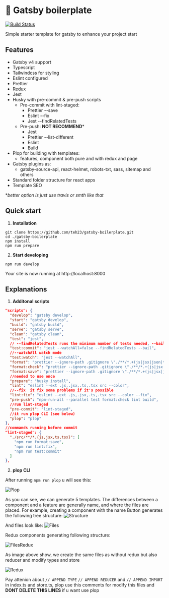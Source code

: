 

# 🚀 Gatsby boilerplate
[![Build Status](https://travis-ci.org/apollographql/eslint-plugin-graphql.svg?branch=master)](https://travis-ci.org/apollographql/eslint-plugin-graphql)

Simple starter template for gatsby to enhance your project start

## Features
- Gatsby v4 support
- Typescript
- Tailwindcss for styling
- Eslint configured
- Prettier
- Redux
- Jest
- Husky with pre-commit & pre-push scripts
  - Pre-commit with lint-staged:
    - Prettier --save
    - Eslint --fix
    - Jest --findRelatedTests
  - Pre-push: **NOT RECOMMEND***
    - Jest
    - Prettier --list-different
    - Eslint
    - Build
- Plop for building with templates:
  - features, component both pure and with redux and page
- Gatsby plugins as:
  - gatsby-source-api, react-helmet, robots-txt, sass, sitemap and others
- Standard folder structure for react apps
- Template SEO


**better option is just use travis or smth like that*
##  Quick start

1. **Installation**

 ```shell
 git clone https://github.com/teh23/gatsby-boilerplate.git
 cd ./gatsby-boilerplate 
 npm install
 npm run prepare
 ```

2. **Start developing**
```shell  
npm run develop
```  

Your site is now running at http://localhost:8000

## Explanations
1. **Additonal scripts**  
```json
"scripts": {
  "develop": "gatsby develop",
  "start": "gatsby develop",
  "build": "gatsby build",
  "serve": "gatsby serve",
  "clean": "gatsby clean",
  "test": "jest",
  // --findRelatedTests runs the minimum number of tests needed, --bail exit when test fail
  "test:commit": "jest --watchAll=false --findRelatedTests --bail",
  //--watchAll watch mode
  "test:watch": "jest --watchAll",
  "format": "prettier --ignore-path .gitignore \"./**/*.+(js|jsx|json|ts|tsx)\"",
  "format:check": "prettier --ignore-path .gitignore \"./**/*.+(js|jsx|json|ts|tsx)\" --list-different",
  "format:save": "prettier --ignore-path .gitignore \"./**/*.+(js|jsx|json|ts|tsx)\" --write",
  //needed to use once
  "prepare": "husky install",
  "lint": "eslint --ext .js,.jsx,.ts,.tsx src --color",
  //--fix  it fix some problems if it's possible
  "lint:fix": "eslint --ext .js,.jsx,.ts,.tsx src --color --fix",
  "pre-push": "npm-run-all --parallel test format:check lint build",
  //run lint-staged
  "pre-commit": "lint-staged",
  //it run plop CLI (see below)
  "plop": "plop"
},
//commands running before commit
"lint-staged": {
  "./src/**/*.{js,jsx,ts,tsx}": [
    "npm run format:save",
    "npm run lint:fix",
    "npm run test:commit"
  ]
},
 ```
2. **plop CLI**  

After running `npm run plop` u will see this:

![Plop](https://i.imgur.com/ewnaPXr.png)

As you can see, we can generate 5 templates. The differences between a component and a feature are generally name, and where the files are placed. For example, 
creating a component with the name Button generates the following tree structure:
![Structure](https://i.imgur.com/VaDV5em.png)

And files look like:
![Files](https://i.imgur.com/bIW2aVw.png)

Redux components generating following structure: 

![FilesRedux](https://i.imgur.com/PpwF5RM.png)

As image above show, we create the same files as without redux but also reducer and modify types and store 

![Redux](https://i.imgur.com/mQ149jG.png)

Pay attenion about `// APPEND TYPE` `// APPEND REDUCER` and 
`// APPEND IMPORT` in index.ts and store.ts, plop use this comments for modify this files and **DONT DELETE THIS 
LINES** if u want use plop
